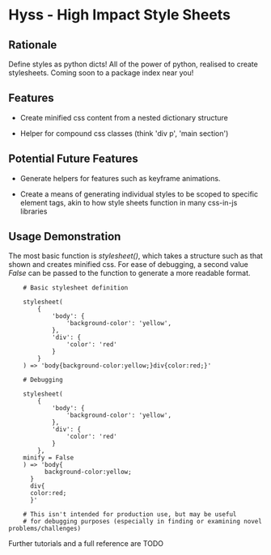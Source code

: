 # Hyss - High Impact Style Sheets

## Rationale

Define styles as python dicts! All of the power of python, realised to create stylesheets.
Coming soon to a package index near you!

## Features

- Create minified css content from a nested dictionary structure

- Helper for compound css classes (think 'div p', 'main section')  


## Potential Future Features

- Generate helpers for features such as keyframe animations.

- Create a means of generating individual styles to be scoped to specific element tags, akin to
how style sheets function in many css-in-js libraries

## Usage Demonstration

The most basic function is *stylesheet()*, which takes a structure such as that shown and creates minified css.
For ease of debugging, a second value *False* can be
passed to the function to generate a more readable format. 

```
    # Basic stylesheet definition  

    stylesheet(
        {
            'body': {
                'background-color': 'yellow',
            }, 
            'div': {
                'color': 'red'
            }
        }
    ) => 'body{background-color:yellow;}div{color:red;}'

    # Debugging
    
    stylesheet(
        {
            'body': {
                'background-color': 'yellow',
            }, 
            'div': {
                'color': 'red'
            }
        },
	minify = False
    ) => 'body{
    	  background-color:yellow;
	  }
	  div{
	  color:red;
	  }'

    # This isn't intended for production use, but may be useful
    # for debugging purposes (especially in finding or examining novel problems/challenges)
```

Further tutorials and a full reference are TODO  
